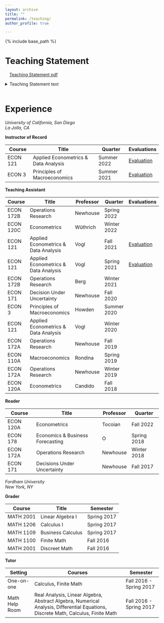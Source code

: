 ```yaml
---
layout: archive
title: ""
permalink: /teaching/
author_profile: true

---
```


{% include base_path %}


Teaching Statement
=====

&emsp;[Teaching Statement pdf](https://credpath.github.io/files/Redpath_Teaching_Statement.pdf)

<details>

<summary>Teaching Statement text</summary>

<br>

I enjoy teaching. So I worked to become an outstanding TA. During my first time TAing, I did not quite live up to my standards. Nevertheless, I later won a TA Excellence award from the economics department. After years of TAing and preparatory coursework, I was ready to be an Instructor. I taught an intro-level course, <i>Principles of Macroeconomics</i>, and an upper-level elective, <i>Applied Econometrics & Data Analysis</i>. I found the experiences at times exhausting and thrilling. The students were pleased too: my approval ratings were 95% and 100%, respectively. <br> <br>

&emsp;&ensp;I want my classes to be transformative for all students. Therefore, I dedicated time to my pedagogical improvement. I completed coursework with the <i>Teaching + Learning Commons</i> and solicited feedback from students and a teaching consultant. As a TA, I took the “Teach to Help Students Learn” and “Build an Inclusive & Supportive Learning Community” workshops to improve my teaching strategies. I enrolled in <i>Intro to College Teaching</i> and a “Course Design Series” of workshops to design lectures, write a syllabus, and prepare as an Instructor. The courses improved my teaching and helped prepare me for a career in education.  <br> <br>

&emsp;&ensp;I set clear expectations for students from the first lecture and in the syllabus. This promotes the best learning and teaching environment. One Principles of Macroeconomics student said, “The way this course is outlined sets all the students on the right track to succeed. Overall, Professor Redpath is a great professor.” <br> <br>

&emsp;&ensp;With expectations set, I can focus on introducing economic frameworks and applying them to familiar settings. The application of course material facilitates a more profound understanding than rote memorization; hence application underpins my teaching strategy.  <br> <br>

&emsp;&ensp;For introductory classes, students apply course material by taking an abstract concept and connecting it to a lived experience. I believe sparking interest and creating connections between the course material and students' experiences is essential. I do this in two ways. First,  we read a range of news articles and dissect them in class with, for example, supply and demand graphs. This often leads to a lively discussion. Second, I ask students to write short reflections where they explain something using the economic tools from class. This strategy also fosters inclusion. The textbook or I may not anticipate students' economic insights in a new context. However, students can still reflect on their experiences and share them. These reflections also help me tailor the course to the student body.  <br> <br>

&emsp;&ensp;I intend to engage students with the articles and reflections, show them the breadth of economics, and allow them to discover economics in their personal lives. I hope this encourages a broader class of students to appreciate and major in economics. One Principles of Macroeconomics student said, “he is actually great at teaching and even made the class interesting especially with the weekly readings. Definitely would take another economics class with him.” <br> <br>

&emsp;&ensp;For upper-level electives, I assume students' curiosity, and I ask students to answer an empirical research question. I believe educators must do students justice by equipping them with advanced skills and knowledge they can use in their future pursuits. These courses should challenge students to engage with problems using core economic reasoning while developing specialized problem-solving toolkits. For my Applied Econometrics class, students quickly became proficient in R with problem sets that replicated academic papers and interpreted their results. One Applied Econometrics student said, “This course definitely will build your R skill. If you are interested in R and want to learn something, just take this class.”  <br> <br>

&emsp;&ensp;We also read and discussed academic papers from a diverse group of authors. The articles depict standard methods from class applied to new settings. I also selected articles to which they can relate. For example, one article we read in a Chinese context finally gave some international students that “ah ha” moment of understanding because they no longer lacked implicit contextual information. <br> <br>

&emsp;&ensp;I want to develop and teach similar applied econometrics courses tailored to the specific student body and curriculum. Applied econometrics is exciting to teach, valuable in academia and industry, and exactly the class I yearned for as an undergraduate. It also lends itself to empirical research. As a teaching assistant and instructor for applied econometrics, I sometimes acted as an informal advisor on undergraduate research projects. Advising students on their research projects is perhaps the greatest joy of teaching. I want to advise students on their research projects formally. Leading a practicum, advising honors theses, or teaching a project-based course would be particularly rewarding.  <br> <br>

&emsp;&ensp;Teaching has downsides too. The worst part of teaching is reckoning with academic integrity violations. I do not expect students to cheat, and I clearly define what is permissible and what is not. I am deeply disappointed when it happens. However, duty requires reporting academic violations, and I hope processing those violations is still a learning opportunity.  <br> <br>

&emsp;&ensp;I am committed to teaching. My experiences as an Instructor of Record, student evaluations, TA Excellence award, and pedagogy coursework demonstrate this commitment. They also confirm that I teach well. I worked to become a good teacher and will continue to do so as I continue to train and advise students in economics. Students wrote encouraging feedback while anonymously evaluating me and the course, which I share through the evaluation links below. <br> <br>

 </details>
 
 <br>


Experience 
======

*University of California, San Diego<br>
La Jolla, CA*<br>

**Instructor of Record**<br>

Course    | Title | Quarter | Evaluations
--------  | ------------------------------------ | ----------- | ------------
ECON 121  | Applied Econometrics & Data Analysis | Summer 2022 | [Evaluation](https://credpath.github.io/files/Redpath_Connor_CAPE_-_ECON_121_-_Applied_Econometrics_&_Data_[A00]_(Redpath_Connor)_-_S222A.pdf)
ECON 3    | Principles of Macroeconomics         | Summer 2021 | [Evaluation](https://credpath.github.io/files/Redpath_Connor_CAPE_-_ECON_3_-_Principles_of_Macroeconomics_[A01]_(Redpath_Connor)_-_S121A.pdf)
 

**Teaching Assistant** <br>

 Course   | Title | Professor | Quarter | Evaluations
 -------- | ------------------------------------ | -------- | ----------- | ------------
ECON 172B | Operations Research                  | Newhouse | Spring 2022 | 
ECON 120C | Econometrics                         | Wüthrich | Winter 2022 | 
ECON 121  | Applied Econometrics & Data Analysis | Vogl     | Fall 2021   | [Evaluation](https://credpath.github.io/files/Redpath_Connor_Student_IA_Evaluation_-_ECON_121_-_Applied_Econometrics_&_Data_[A00]_(Vogl_Tom_Saul)_-_FA21)
ECON 121  | Applied Econometrics & Data Analysis | Vogl     | Spring 2021 | [Evaluation](https://credpath.github.io/files/Redpath_Connor_Student_IA_Evaluation_-_ECON_121_-_Applied_Econometrics_&_Data_[B00]_(Vogl_Tom_Saul)_-_SP21)
ECON 172B | Operations Research                  | Berg     | Winter 2021 | 
ECON 171  | Decision Under Uncertainty           | Newhouse | Fall 2020   | 
ECON 3    | Principles of Macroeconomics         | Howden   | Summer 2020 | 
ECON 121  | Applied Econometrics & Data Analysis | Vogl     | Winter 2020 | 
ECON 172A | Operations Research                  | Newhouse | Fall 2019   | 
ECON 110A | Macroeconomics                       | Rondina  | Spring 2019 | 
ECON 172A | Operations Research                  | Newhouse | Winter 2019 | 
ECON 120A | Econometrics                         | Candido  | Fall 2018   | 


**Reader** <br>

 Course   | Title | Professor | Quarter 
 -------- | -------------------------------- | -------- | ----------- 
ECON 120A | Econometrics                     | Tocoian  | Fall 2022
ECON 178  | Economics & Business Forecasting | O        | Spring 2018
ECON 172A | Operations Research              | Newhouse | Winter 2018
ECON 171  | Decisions Under Uncertainty      | Newhouse | Fall 2017  


*Fordham University<br> 
New York, NY*<br>

**Grader** <br>

 Course   | Title | Semester 
 -------- | ----------------- | -----------
MATH 2001 | Linear Algebra I  | Spring 2017
MATH 1206 | Calculus I        | Spring 2017
MATH 1109 | Business Calculus | Spring 2017
MATH 1100 | Finite Math       | Fall 2016
MATH 2001 | Discreet Math     | Fall 2016

**Tutor** <br>

Setting | Courses | Semester 
 -------------- | ----------------- | -----------
One-on-one      | Calculus, Finite Math  | Fall 2016 - Spring 2017
Math Help Room  | Real Analysis, Linear Algebra, Abstract Algebra, Numerical Analysis, Differential Equations, Discrete Math, Calculus, Finite Math | Fall 2016 - Spring 2017
